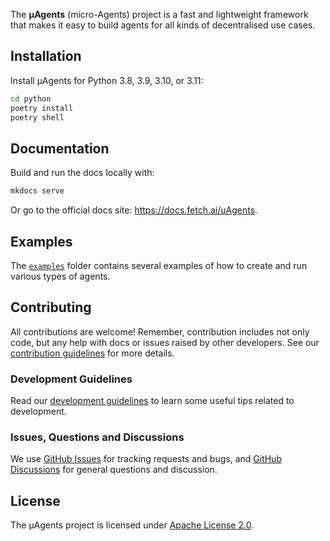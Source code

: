 The **μAgents** (micro-Agents) project is a fast and lightweight framework that makes it easy to build agents for all kinds of decentralised use cases.

## Installation

Install μAgents for Python 3.8, 3.9, 3.10, or 3.11:

```bash
cd python
poetry install
poetry shell
```

## Documentation

Build and run the docs locally with:

```bash
mkdocs serve
```

Or go to the official docs site: https://docs.fetch.ai/uAgents.

## Examples

The [`examples`](https://github.com/fetchai/uAgents/tree/main/examples) folder contains several examples of how to create and run various types of agents.

## Contributing

All contributions are welcome! Remember, contribution includes not only code, but any help with docs or issues raised by other developers. See our [contribution guidelines](https://github.com/fetchai/uAgents/blob/main/CONTRIBUTING.md) for more details.

### Development Guidelines

Read our [development guidelines](https://github.com/fetchai/uAgents/blob/main/DEVELOPING.md) to learn some useful tips related to development.

### Issues, Questions and Discussions

We use [GitHub Issues](https://github.com/fetchai/uAgents/issues) for tracking requests and bugs, and [GitHub Discussions](https://github.com/fetchai/uAgents/discussions) for general questions and discussion.

## License

The μAgents project is licensed under [Apache License 2.0](https://github.com/fetchai/uAgents/blob/main/LICENSE).

